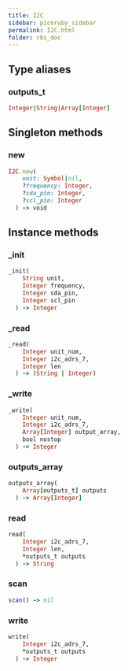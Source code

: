 ```yaml
---
title: I2C
sidebar: picoruby_sidebar
permalink: I2C.html
folder: rbs_doc
---
```

## Type aliases
### outputs_t
```ruby
Integer|String|Array[Integer]
```
## Singleton methods
### new

```ruby
I2C.new(
    unit: Symbol|nil,
    ?frequency: Integer,
    ?sda_pin: Integer,
    ?scl_pin: Integer
  ) -> void
```
## Instance methods
### _init

```ruby
_init(
    String unit,
    Integer frequency,
    Integer sda_pin,
    Integer scl_pin
  ) -> Integer
```
### _read

```ruby
_read(
    Integer unit_num,
    Integer i2c_adrs_7,
    Integer len
  ) -> (String | Integer)
```
### _write

```ruby
_write(
    Integer unit_num,
    Integer i2c_adrs_7,
    Array[Integer] output_array,
    bool nostop
  ) -> Integer
```
### outputs_array

```ruby
outputs_array(
    Array[outputs_t] outputs
  ) -> Array[Integer]
```
### read

```ruby
read(
    Integer i2c_adrs_7,
    Integer len,
    *outputs_t outputs
  ) -> String
```
### scan

```ruby
scan() -> nil
```
### write

```ruby
write(
    Integer i2c_adrs_7,
    *outputs_t outputs
  ) -> Integer
```
